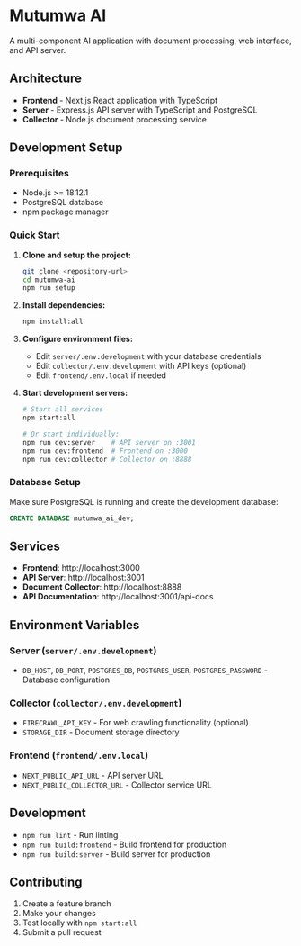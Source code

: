 # Mutumwa AI

A multi-component AI application with document processing, web interface, and API server.

## Architecture

- **Frontend** - Next.js React application with TypeScript
- **Server** - Express.js API server with TypeScript and PostgreSQL  
- **Collector** - Node.js document processing service

## Development Setup

### Prerequisites

- Node.js >= 18.12.1
- PostgreSQL database
- npm package manager

### Quick Start

1. **Clone and setup the project:**
   ```bash
   git clone <repository-url>
   cd mutumwa-ai
   npm run setup
   ```

2. **Install dependencies:**
   ```bash
   npm install:all
   ```

3. **Configure environment files:**
   - Edit `server/.env.development` with your database credentials
   - Edit `collector/.env.development` with API keys (optional)
   - Edit `frontend/.env.local` if needed

4. **Start development servers:**
   ```bash
   # Start all services
   npm start:all
   
   # Or start individually:
   npm run dev:server    # API server on :3001
   npm run dev:frontend  # Frontend on :3000  
   npm run dev:collector # Collector on :8888
   ```

### Database Setup

Make sure PostgreSQL is running and create the development database:

```sql
CREATE DATABASE mutumwa_ai_dev;
```

## Services

- **Frontend**: http://localhost:3000
- **API Server**: http://localhost:3001
- **Document Collector**: http://localhost:8888
- **API Documentation**: http://localhost:3001/api-docs

## Environment Variables

### Server (`server/.env.development`)
- `DB_HOST`, `DB_PORT`, `POSTGRES_DB`, `POSTGRES_USER`, `POSTGRES_PASSWORD` - Database configuration

### Collector (`collector/.env.development`)  
- `FIRECRAWL_API_KEY` - For web crawling functionality (optional)
- `STORAGE_DIR` - Document storage directory

### Frontend (`frontend/.env.local`)
- `NEXT_PUBLIC_API_URL` - API server URL
- `NEXT_PUBLIC_COLLECTOR_URL` - Collector service URL

## Development

- `npm run lint` - Run linting
- `npm run build:frontend` - Build frontend for production
- `npm run build:server` - Build server for production

## Contributing

1. Create a feature branch
2. Make your changes
3. Test locally with `npm start:all`
4. Submit a pull request

